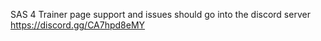 SAS 4 Trainer page
support and issues should go into the discord server https://discord.gg/CA7hpd8eMY
